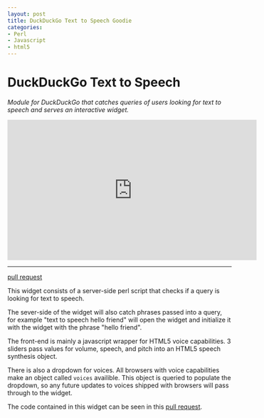 ```yaml
---
layout: post
title: DuckDuckGo Text to Speech Goodie
categories:
- Perl
- Javascript
- html5
---
```


# DuckDuckGo Text to Speech

_Module for DuckDuckGo that catches queries of users looking for text to speech and serves an interactive widget._

<iframe width="560" height="315" src="https://www.youtube.com/embed/weCrfH8spiI" frameborder="0" allowfullscreen></iframe>

---

[pull request](https://github.com/duckduckgo/zeroclickinfo-goodies/pull/4357) 

This widget consists of a server-side perl script that checks if a query is looking for text to speech.

The sever-side of the widget will also catch phrases passed into a query, for example "text to speech hello friend"
will open the widget and initialize it with the widget with the phrase "hello friend".

The front-end is mainly a javascript wrapper for HTML5 voice capabilities. 3 sliders pass values for volume, speech, and pitch into an HTML5 
speech synthesis object.

There is also a dropdown for voices. All browsers with voice capabilities make an object called `voices` availible.
This object is queried to populate the dropdown, so any future updates to voices shipped with browsers will pass through
to the widget.

The code contained in this widget can be seen in this [pull request](https://github.com/duckduckgo/zeroclickinfo-goodies/pull/4357).
